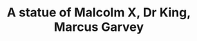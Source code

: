 ---
pid: MX134
title: A statue of Malcolm X, Dr King, Marcus Garvey
location_transcription: 52nd pine right in front where you come in at
zipcode: '19143'
outside_phl: 
neighborhood: University City
age: '42'
age_range: 40-49
instagram: 
image_file_name: MX_134.jpg
proposal_transcription: If it's called Malcolm X park then put a statue of him and
  his predesters. Dr. King, Marcus Garvey people that represent us as a community
  and a race.
topic: African Americans,Figure,Race Ethnicity
topic_summary: 0, 0, 0
type: Sculpture Statue
keywords_other: malcolm x, martin luther king, marcus garvey
credit: Dennis Hayden
image_labels: 
twitter: 
facebook: 
permalink: "/monuments/mx134/"
layout: item-page
---